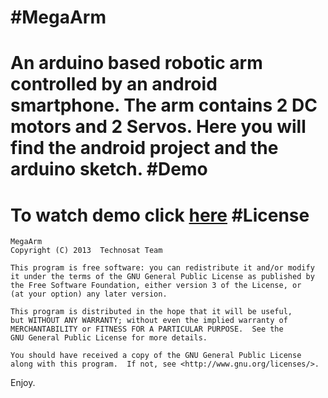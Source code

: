 #MegaArm
=======

An arduino based robotic arm controlled by an android smartphone.
The arm contains 2 DC motors and 2 Servos.
Here you will find the android project and the arduino sketch.
#Demo
=======
To watch demo click [here](http://www.youtube.com/watch?v=xoWfShi7clA&list=PLVu4IjxQpUcvfivniKzdFswoYKRqKeeBx)
#License
=======
    MegaArm
    Copyright (C) 2013  Technosat Team

    This program is free software: you can redistribute it and/or modify
    it under the terms of the GNU General Public License as published by
    the Free Software Foundation, either version 3 of the License, or
    (at your option) any later version.

    This program is distributed in the hope that it will be useful,
    but WITHOUT ANY WARRANTY; without even the implied warranty of
    MERCHANTABILITY or FITNESS FOR A PARTICULAR PURPOSE.  See the
    GNU General Public License for more details.

    You should have received a copy of the GNU General Public License
    along with this program.  If not, see <http://www.gnu.org/licenses/>.

Enjoy.

